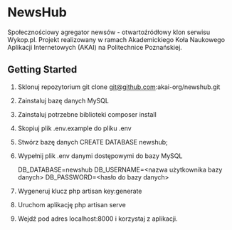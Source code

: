 NewsHub
================================

Społecznościowy agregator newsów - otwartoźródłowy klon serwisu Wykop.pl. Projekt realizowany w ramach Akademickiego Koła Naukowego Aplikacji Internetowych (AKAI) na Politechnice Poznańskiej.

Getting Started
---------------------

1. Sklonuj repozytorium git clone git@github.com:akai-org/newshub.git
2. Zainstaluj bazę danych MySQL
3. Zainstaluj potrzebne biblioteki composer install
4. Skopiuj plik .env.example do pliku .env
5. Stwórz bazę danych CREATE DATABASE newshub;
6. Wypełnij plik .env danymi dostępowymi do bazy MySQL

    DB_DATABASE=newshub
    DB_USERNAME=<nazwa użytkownika bazy danych>
    DB_PASSWORD=<hasło do bazy danych>

7. Wygeneruj klucz php artisan key:generate
8. Uruchom aplikację php artisan serve
9. Wejdź pod adres localhost:8000 i korzystaj z aplikacji.
